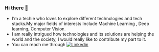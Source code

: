 ### Hi there 👋
* I’m a techie who loves to explore different technologies and tech stacks.My major fields of interests Include Machine Learning , Deep learning, Computer Vision.
* I am really intrigued how technologies and its solutions are helping the world and the society, I would really like to contribute my part to it.
* You can reach me through [![Linkedin](https://www.google.com/url?sa=i&url=https%3A%2F%2Fwww.iconfinder.com%2Ficons%2F5209164%2Fbusiness_job_linkedin_logo_social_media_icon&psig=AOvVaw3YeJMmi8GaXM6YoyNoIq_M&ust=1621149854112000&source=images&cd=vfe&ved=0CAIQjRxqFwoTCPiQk_2Ty_ACFQAAAAAdAAAAABAJ)](https://www.linkedin.com/in/prakhar-dixit-712751149/)


<!--
**pdx97/pdx97** is a ✨ _special_ ✨ repository because its `README.md` (this file) appears on your GitHub profile.





